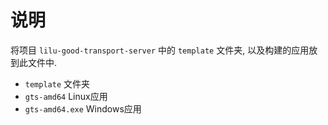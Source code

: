 # 说明

将项目 `lilu-good-transport-server` 中的 `template` 文件夹, 以及构建的应用放到此文件中.

* `template` 文件夹
* `gts-amd64` Linux应用
* `gts-amd64.exe` Windows应用
